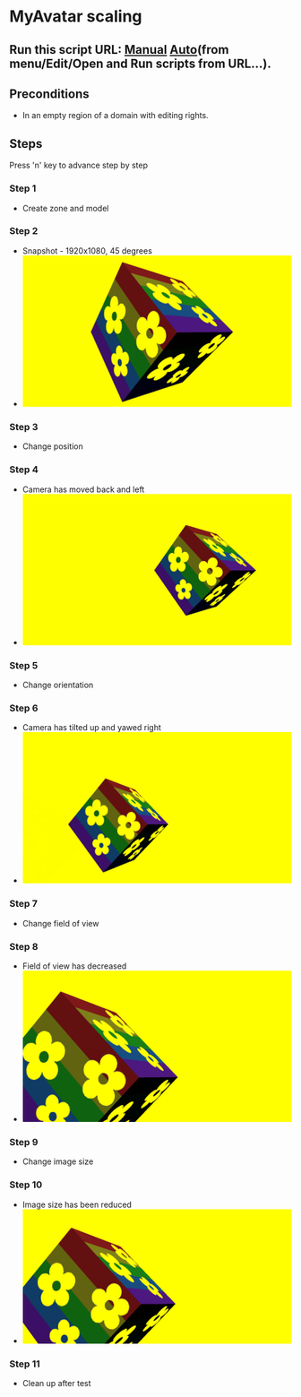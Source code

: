 # MyAvatar scaling
## Run this script URL: [Manual](./test.js?raw=true)   [Auto](./testAuto.js?raw=true)(from menu/Edit/Open and Run scripts from URL...).

## Preconditions
- In an empty region of a domain with editing rights.

## Steps
Press 'n' key to advance step by step

### Step 1
- Create zone and model
### Step 2
- Snapshot - 1920x1080, 45 degrees
- ![](./ExpectedImage_00000.png)
### Step 3
- Change position
### Step 4
- Camera has moved back and left
- ![](./ExpectedImage_00001.png)
### Step 5
- Change orientation
### Step 6
- Camera has tilted up and yawed right
- ![](./ExpectedImage_00002.png)
### Step 7
- Change field of view
### Step 8
- Field of view has decreased
- ![](./ExpectedImage_00003.png)
### Step 9
- Change image size
### Step 10
- Image size has been reduced
- ![](./ExpectedImage_00004.png)
### Step 11
- Clean up after test

